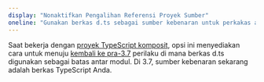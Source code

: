 ```yaml
---
display: "Nonaktifkan Pengalihan Referensi Proyek Sumber"
oneline: "Gunakan berkas d.ts sebagai sumber kebenaran untuk perkakas antara batasan proyek gabungan"
---
```


Saat bekerja dengan [proyek TypeScript komposit](/docs/handbook/project-references.html), opsi ini menyediakan cara untuk menuju [kembali ke pra-3.7](/docs/handbook/release-notes/typescript-3-7.html#build-free-editing-with-project-references) perilaku di mana berkas d.ts digunakan sebagai batas antar modul.
Di 3.7, sumber kebenaran sekarang adalah berkas TypeScript Anda.
